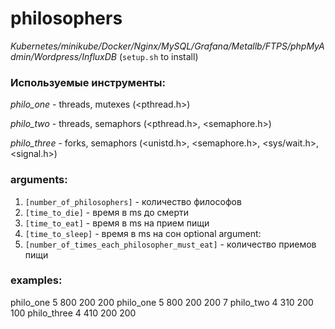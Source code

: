 # philosophers
*Kubernetes/minikube/Docker/Nginx/MySQL/Grafana/Metallb/FTPS/phpMyAdmin/Wordpress/InfluxDB* (`setup.sh` to install)

### Используемые инструменты:
*philo_one* - threads, mutexes (<pthread.h>)

*philo_two* - threads, semaphors (<pthread.h>, <semaphore.h>)

*philo_three* - forks, semaphors (<unistd.h>, <semaphore.h>, <sys/wait.h>, <signal.h>) 

 
### arguments:
 1. `[number_of_philosophers]` - количество философов
 2. `[time_to_die]` - время в ms до смерти
 3. `[time_to_eat]` - время в ms на прием пищи
 4. `[time_to_sleep]` - время в ms на сон
 optional argument:
 5. `[number_of_times_each_philosopher_must_eat]` - количество приемов пищи
 
### examples:
 philo_one 5 800 200 200
 philo_one 5 800 200 200 7
 philo_two 4 310 200 100
 philo_three 4 410 200 200



